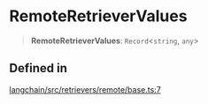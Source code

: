 RemoteRetrieverValues
=====================

> **RemoteRetrieverValues**: `Record`<`string`, `any`\>

Defined in[​](#defined-in "Direct link to Defined in")
------------------------------------------------------

[langchain/src/retrievers/remote/base.ts:7](https://github.com/hwchase17/langchainjs/blob/46e1734/langchain/src/retrievers/remote/base.ts#L7)